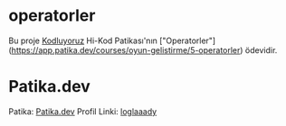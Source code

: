 # operatorler

Bu proje [Kodluyoruz](https://www.kodluyoruz.org) Hi-Kod Patikası'nın ["Operatorler"] (https://app.patika.dev/courses/oyun-gelistirme/5-operatorler) ödevidir.

# Patika.dev
Patika: [Patika.dev](https://www.patika.dev/tr)
Profil Linki: [loglaaady](https://app.patika.dev/loglaaady)

